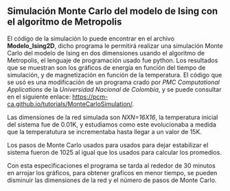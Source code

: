 ## Simulación Monte Carlo del modelo de Ising con el algoritmo de Metropolis

El código de la simulación lo puede encontrar en el archivo **Modelo_Ising2D**, dicho programa le permitirá realizar una simulación Monte Carlo del modelo de Ising en dos dimensiones usando el algoritmo de Metropolis, el lenguaje de programación usado fue python. Los resultados que se muestran son los gráficos de energía en función del tiempo de simulación, y de magnetización en función de la temperatura. El código que se usó es una modificación de un programa crado por _PMC Computational Applications_ de la _Universidad Nacional de Colombia_, y se puede consultar en el siguiente enlace: https://pcm-ca.github.io/tutorials/MonteCarloSimulation/.

Las dimensiones de la red simulada son _NXN=16X16_, la temperatura inicial del sistema fue de 0.01K, y estudiamos como este evolucionaba a medida que la temperatutura se incrementaba hasta llegar a un valor de 15K.

Los pasos de Monte Carlo usados para usados para dejar estabilizar el sistema fueron de 1025 al igual que los usados para calcular los promedios.

Con esta especificaciones el programa se tarda al rededor de 30 minutos en arrojar los gráficos, para obtener graficos en menor tiempo, se pueden disminuir las dimensiones de la red y el número de pasos de Monte Carlo.
